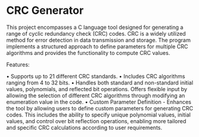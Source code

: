 # CRC Generator

This project encompasses a C language tool designed for generating a range of cyclic redundancy check (CRC) codes. CRC is a widely utilized method for error detection in data transmission and storage. The program implements a structured approach to define parameters for multiple CRC algorithms and provides the functionality to compute CRC values.

Features:

• Supports up to 21 different CRC standards.
• Includes CRC algorithms ranging from 4 to 32 bits.
• Handles both standard and non-standard initial values, polynomials, and reflected bit operations.
  Offers flexible input by allowing the selection of different CRC algorithms through modifying an enumeration value in the code.
• Custom Parameter Definition - Enhances the tool by allowing users to define custom parameters for generating CRC codes. 
  This includes the ability to specify unique polynomial values, initial values, and control over bit reflection operations, enabling more tailored and specific CRC calculations according to user requirements.

